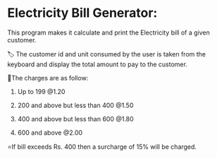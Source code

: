 # Electricity Bill Generator:

This program makes it calculate and print the Electricity bill of a given customer.

🏷 The customer id and unit consumed by the user is taken from the keyboard and display the total amount to pay to the customer.

📌The charges are as follow:

1. Up to 199 @1.20

2. 200 and above but less than 400	@1.50

3. 400 and above but less than 600	@1.80

4. 600 and above @2.00

⭐If bill exceeds Rs. 400 then a surcharge of 15% will be charged.
